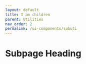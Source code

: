 ```yaml
---
layout: default
title: I am children
parent: Utilities
nav_order: 2
permalink: /ui-components/subuti
---
```


# Subpage Heading